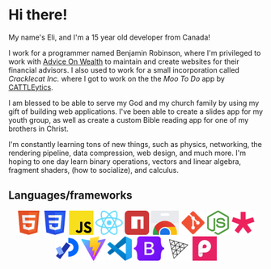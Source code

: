 # Hi there!

My name's Eli, and I'm a 15 year old developer from Canada!

I work for a programmer named Benjamin Robinson, where I'm privileged to work with [Advice On Wealth](https://adviceon.com) to maintain and create websites for their financial advisors.  I also used to work for a small incorporation called _Cracklecat Inc._ where I got to work on the the _Moo To Do_ app by [CATTLEytics](https://www.cattleytics.com/).

I am blessed to be able to serve my God and my church family by using my gift of building web applications.  I've been able to create a slides app for my youth group, as well as create a custom Bible reading app for one of my brothers in Christ.

I'm constantly learning tons of new things, such as physics, networking, the rendering pipeline, data compression, web design, and much more.  I'm hoping to one day learn binary operations, vectors and linear algebra, fragment shaders, (how to socialize), and calculus.

<!--
## Other accounts
<div align="center">
  <a href="https://khanacademy.org/profile/smartdetective"><img height="48" src="./icons/khanacademy.svg" alt="Khan Academy icon" /></a>
  <a href="https://gitlab.com/eliaselliotson"><img height="48" src="./icons/gitlab.svg" alt="GitLab icon" /></a>
  <a href="https://www.npmjs.com/~eliaselliotson"><img height="48" src="./icons/npm.svg" alt="NPM icon" /></a>
</div>
-->

## Languages/frameworks
<div align="center">
  <img height="48" src="./icons/html.svg" alt="HTML 5 icon" />
  <img height="48" src="./icons/css.svg" alt="CSS 3 icon" />
  <img height="48" src="./icons/javascript.svg" alt="JavaScript icon" />
  <img height="48" src="./icons/react.svg" alt="React icon" />
  <img height="48" src="./icons/npm.svg" alt="NPM icon" />
  <img height="48" src="./icons/chromewebstore.svg" alt="Chrome Web Store icon" />
  <img height="48" src="./icons/git.svg" alt="Git icon" />
  <img height="48" src="./icons/node.svg" alt="Node icon" />
  <img height="48" src="./icons/p5.svg" alt="P5.js icon" />
  <img height="48" src="./icons/processing.svg" alt="Processing icon" />
  <img height="48" src="./icons/vite.svg" alt="Vite icon" />
  <img height="48" src="./icons/vscode.svg" alt="Visual Studio Code icon" />
  <img height="48" src="./icons/bootstrap.svg" alt="Bootstrap icon" />
  <img height="48" src="./icons/three.svg" alt="Three.js icon" />
  <img height="48" src="./icons/pixi.svg" alt="Pixi.js icon" />
</div>

<!--
- 🔭 I’m currently working on ...
- 🌱 I’m currently learning ...
- 👯 I’m looking to collaborate on ...
- 🤔 I’m looking for help with ...
- 💬 Ask me about ...
- 📫 How to reach me: ...
- 😄 Pronouns: ...
- ⚡ Fun fact: ...
-->
